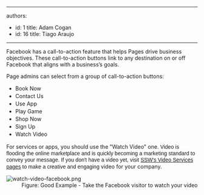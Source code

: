 

---
authors:
  - id: 1
    title: Adam Cogan
  - id: 16
    title: Tiago Araujo
---




<span class='intro'> <p class="ssw15-rteElement-P">Facebook&#160;has&#160;a&#160;call-to-action feature that helps&#160;Pages drive business objectives. These call-to-action buttons link to any destination on or off Facebook that aligns with a business’s goals.</p><p class="ssw15-rteElement-P">Page admins can select from a group of call-to-action buttons&#58;</p><p><ul class="ssw15-rteElement-P"><li><span style="line-height&#58;20px;">B</span><span style="line-height&#58;20px;">ook Now</span><br></li><li><span style="line-height&#58;20px;">Contact Us</span><br></li><li><span style="line-height&#58;20px;">Use App</span><br></li><li><span style="line-height&#58;20px;">Play Game</span><br></li><li><span style="line-height&#58;20px;">Shop Now</span><br></li><li><span style="line-height&#58;20px;">Sign Up</span><br></li><li><span style="line-height&#58;20px;">Watch Video</span><br></li></ul></p> </span>

<p>​​For services or apps,&#160;you should use the &quot;Watch Video&quot; one.&#160;<span style="font-family&#58;arial, helvetica, sans-serif;line-height&#58;17px;">Video is flooding the online marketplace and is quickly becoming a marketing standard to convey your message.​&#160;​If you don't have a video yet, visit 
      <a href="http&#58;//www.ssw.com.au/ssw/Consulting/Video-Production/" target="_blank">SSW's Video Services pages</a> to make a creative and engaging&#160;</span>​video for your company.</p><dl class="goodImage"><dt><img src="/PublishingImages/watch-video-facebook.png" alt="watch-video-facebook.png" /></dt><dd>Figure&#58; Good Example - Take the Facebook visitor to watch your video</dd>​ 
</dl>


